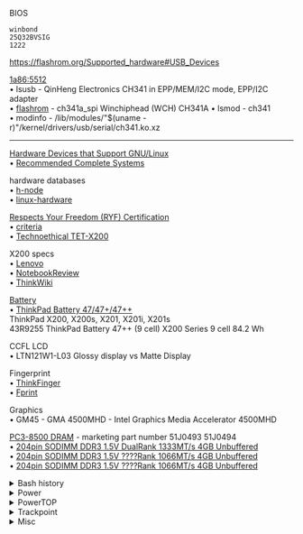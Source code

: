 BIOS

    winbond
    25Q32BVSIG
    1222

https://flashrom.org/Supported_hardware#USB_Devices

[1a86:5512](https://linux-hardware.org/?id=usb:1a86-5512)\
&bullet; lsusb - QinHeng Electronics CH341 in EPP/MEM/I2C mode, EPP/I2C adapter\
&bullet; [flashrom](https://flashrom.org/Supported_hardware#USB_Devices) - ch341a_spi Winchiphead (WCH) CH341A
&bullet; lsmod - ch341\
&bullet; modinfo - /lib/modules/"$(uname -r)"/kernel/drivers/usb/serial/ch341.ko.xz

---

[Hardware Devices that Support GNU/Linux](https://www.fsf.org/resources/hw)\
&bullet; [Recommended Complete Systems](https://www.fsf.org/resources/hw/systems)

hardware databases\
&bullet; [h-node](https://h-node.org) \
&bullet; [linux-hardware](https://linux-hardware.org)

[Respects Your Freedom (RYF) Certification](https://ryf.fsf.org/)\
&bullet; [criteria](https://ryf.fsf.org/about/criteria/)\
&bullet; [Technoethical TET-X200](https://ryf.fsf.org/products/TET-X200)

X200 specs\
&bullet; [Lenovo](https://support.lenovo.com/jp/en/solutions/migr-73156)\
&bullet; [NotebookReview](http://www.notebookreview.com/notebookreview/lenovo-thinkpad-x200-review/)\
&bullet; [ThinkWiki](https://www.thinkwiki.org/wiki/Category:X200)

[Battery](https://www.lenovo.com/support/batteries)\
&bullet; [ThinkPad Battery 47/47+/47++](https://support.lenovo.com/jp/en/solutions/migr-70297)\
ThinkPad X200, X200s, X201, X201i, X201s\
43R9255 ThinkPad Battery 47++ (9 cell) X200 Series 9 cell 84.2 Wh

CCFL LCD\
&bullet; LTN121W1-L03 Glossy display vs Matte Display

Fingerprint\
&bullet; [ThinkFinger](https://wiki.archlinux.org/index.php/ThinkFinger)\
&bullet; [Fprint](https://wiki.archlinux.org/index.php/Fprint)

Graphics\
&bullet; GM45 - GMA 4500MHD - Intel Graphics Media Accelerator 4500MHD

[PC3-8500 DRAM](https://www.thinkwiki.org/wiki/PC3-8500) - marketing part number 51J0493 51J0494\
&bullet; [204pin SODIMM DDR3 1.5V DualRank 1333MT/s 4GB Unbuffered](https://www.addonnetworks.com/product/51J0493-AA)\
&bullet; [204pin SODIMM DDR3 1.5V ????Rank 1066MT/s 4GB Unbuffered](https://www.datamemorysystems.com/parts/lenovo/51J0493/)\
&bullet; [204pin SODIMM DDR3 1.5V ????Rank 1066MT/s 4GB Unbuffered](https://www.newegg.com/axiom-4gb-204-pin-ddr3-so-dimm/p/N82E16820611909)

<details><summary>Bash history</summary>

```bash
# https://unix.stackexchange.com/a/178657/246562
sed -n 'line_num p' | bash
"$(sed -n 'line_num p')"
cat -n ???.txt

# Disable history
Kill root logins in workspace 10
su -
set +o history

# Remove duplicate
cat .bash_history | wc -l
awk '!visited[$0]++' .bash_history | wc -l
#
vimdiff <(cat .bash_history) <(awk '!visited[$0]++' .bash_history)
#
cat .bash_history | wc -l
cp .bash_history tmp
awk '!visited[$0]++' .bash_history | sponge .bash_history
cat .bash_history | wc -l

# Remove history record
#
A='pacman'
A='pacman -[A-Za-z]*$'
#
grep -E "$A" .bash_history | less -SRM +%
cat .bash_history | sed -E -n '/'"$A"'/p'
#
cat .bash_history | wc -l
echo
grep -E -e "$A" .bash_history | wc -l
cat .bash_history | sed -E -n '/'"$A"'/p' | wc -l
echo
cat .bash_history | sed -E '/'"$A"'/d' | wc -l
#
cat .bash_history | wc -l
sed -E -i '/'"$A"'/d' .bash_history
cat .bash_history | wc -l
```

</details>

<details><summary>Power</summary>

    tlp-stat
    https://www.2daygeek.com/check-laptop-battery-status-and-charging-state-in-linux-terminal/
    https://wiki.archlinux.org/index.php/Improving_performance

    power off bluetooth/USB/IntegratedSoundJHardware
    https://askubuntu.com/questions/218567/any-way-to-check-the-clock-speed-of-my-processor/218570
    lscpu | grep -i hz
    cpupower frequency-set -u 9999MHz
    cpupower frequency-set -d 0000MHz
    https://wiki.archlinux.org/index.php/Laptop_Mode_Tools
    https://wiki.archlinux.org/index.php/Improving_performance#CPU
    https://wiki.archlinux.org/index.php/CPU_frequency_scaling
    https://wiki.archlinux.org/index.php/Power_management#Power_saving
    https://wiki.archlinux.org/index.php/Laptop#Power_management
    https://developer.toradex.com/knowledge-base/cpu-frequency-(linux)

</details>

<details><summary>PowerTOP</summary>

    https://wiki.gentoo.org/wiki/PowerTOP
    https://wiki.archlinux.org/index.php/Powertop
    https://01.org/powertop/ (videos)
    https://youtu.be/pUUEhK8jpZQ
    https://youtu.be/Ku0491LfhR4
    https://youtu.be/RWyOn1ThEnc

</details>


<details><summary>Trackpoint</summary>

    # i3wm config
    bindsym $mod+Insert exec echo $(($(< /sys/devices/platform/i8042/serio1/sensitivity)+1)) >/sys/devices/platform/i8042/serio1/sensitivity
    bindsym $mod+Delete exec echo $(($(< /sys/devices/platform/i8042/serio1/sensitivity)-1)) >/sys/devices/platform/i8042/serio1/sensitivity
    bindsym $mod+Prior exec echo $(($(< /sys/devices/platform/i8042/serio1/speed)+1)) >/sys/devices/platform/i8042/serio1/speed
    bindsym $mod+Next exec echo $(($(< /sys/devices/platform/i8042/serio1/speed)-1)) >/sys/devices/platform/i8042/serio1/speed

</details>

<details><summary>Misc</summary>

    https://www.thinkwiki.org/wiki/ThinkPad_X200_UltraBase
    https://www.thinkwiki.org/wiki/Installing_Arch_on_an_X200
    https://www.thinkwiki.org/wiki/ThinkPad_History
    https://www.thinkwiki.org/wiki/Category:X200
    https://www.thinkwiki.org/wiki/How_to_configure_the_TrackPoint
    https://www.thinkwiki.org/wiki/TrackPoint
    https://www.thinkwiki.org/wiki/Integrated_Fingerprint_Reader
    https://www.thinkwiki.org/wiki/ThinkLight
    https://www.thinkwiki.org/wiki/Thinkpad-acpi
    https://www.thinkwiki.org/wiki/Ultrabay
    https://www.thinkwiki.org/wiki/Post_Installing_Arch_on_an_X200
    https://www.thinkwiki.org/wiki/Extending_battery_life_on_X200
    https://www.thinkwiki.org/wiki/Installation_instructions_for_the_ThinkPad_X200
    https://www.thinkwiki.org/wiki/Problem_with_unauthorized_MiniPCI_network_card

    i3blocks
    https://wiki.archlinux.org/index.php/I3#i3bar

    https://www.hogarthuk.com/?q=node/8
    #
    nmcli general status
    nmcli general status
    nmcli general hostname
    nmcli general permissions
    nmcli general logging
    #
    nmcli connection show
    nmcli networking connectivity check
    nmcli radio
    nmcli connection delete
    nmcli devices

</details>
